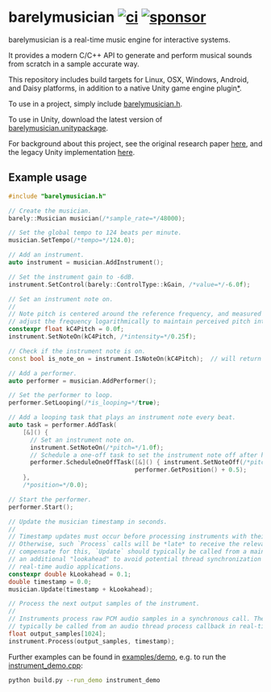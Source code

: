 barelymusician
[![ci](https://github.com/anokta/barelymusician/actions/workflows/ci.yml/badge.svg)](https://github.com/anokta/barelymusician/actions/workflows/ci.yml)
[![sponsor](https://img.shields.io/static/v1?label=sponsor&message=%E2%9D%A4&logo=GitHub&color=%23fe8e86)](https://github.com/sponsors/anokta)
==============

barelymusician is a real-time music engine for interactive systems.

It provides a modern C/C++ API to generate and perform musical sounds from scratch in a sample
accurate way.

This repository includes build targets for Linux, OSX, Windows, Android, and Daisy platforms, in
addition to a native Unity game engine plugin[*][iOS].

[iOS]: ## "see issue #112 for the status of the upcoming iOS platform support"

To use in a project, simply include [barelymusician.h](include/barelymusician.h).

To use in Unity, download the latest version of
[barelymusician.unitypackage](https://github.com/anokta/barelymusician/releases/latest/download/barelymusician.unitypackage).

For background about this project, see the original research paper
[here](http://www.aes.org/e-lib/browse.cfm?elib=17598), and the legacy Unity implementation
[here](https://github.com/anokta/barelyMusicianLegacy).

Example usage
-------------

```cpp
#include "barelymusician.h"

// Create the musician.
barely::Musician musician(/*sample_rate=*/48000);

// Set the global tempo to 124 beats per minute.
musician.SetTempo(/*tempo=*/124.0);

// Add an instrument.
auto instrument = musician.AddInstrument();

// Set the instrument gain to -6dB.
instrument.SetControl(barely::ControlType::kGain, /*value=*/-6.0f);

// Set an instrument note on.
//
// Note pitch is centered around the reference frequency, and measured in octaves. Fractional values
// adjust the frequency logarithmically to maintain perceived pitch intervals in each octave.
constexpr float kC4Pitch = 0.0f;
instrument.SetNoteOn(kC4Pitch, /*intensity=*/0.25f);

// Check if the instrument note is on.
const bool is_note_on = instrument.IsNoteOn(kC4Pitch);  // will return true.

// Add a performer.
auto performer = musician.AddPerformer();

// Set the performer to loop.
performer.SetLooping(/*is_looping=*/true);

// Add a looping task that plays an instrument note every beat.
auto task = performer.AddTask(
    [&]() {
      // Set an instrument note on.
      instrument.SetNoteOn(/*pitch=*/1.0f);
      // Schedule a one-off task to set the instrument note off after half a beat.
      performer.ScheduleOneOffTask([&]() { instrument.SetNoteOff(/*pitch=*/1.0f); },
                                   performer.GetPosition() + 0.5);
    },
    /*position=*/0.0);

// Start the performer.
performer.Start();

// Update the musician timestamp in seconds.
//
// Timestamp updates must occur before processing instruments with their respective timestamps.
// Otherwise, such `Process` calls will be *late* to receive the relevant state changes. To
// compensate for this, `Update` should typically be called from a main thread update callback with
// an additional "lookahead" to avoid potential thread synchronization issues that could arise in
// real-time audio applications.
constexpr double kLookahead = 0.1;
double timestamp = 0.0;
musician.Update(timestamp + kLookahead);

// Process the next output samples of the instrument.
//
// Instruments process raw PCM audio samples in a synchronous call. Therefore, `Process` should
// typically be called from an audio thread process callback in real-time audio applications.
float output_samples[1024];
instrument.Process(output_samples, timestamp);
```

Further examples can be found in [examples/demo](examples/demo), e.g. to run the
[instrument_demo.cpp](examples/demo/instrument_demo.cpp):

```sh
python build.py --run_demo instrument_demo
```

